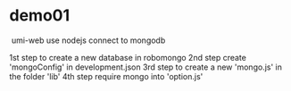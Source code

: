 # demo01
  umi-web
  use nodejs connect to mongodb
  
  1st step
    to create a new database in robomongo
  2nd step
    create 'mongoConfig' in development.json 
  3rd step
    to create a new 'mongo.js' in the folder 'lib'
  4th step
    require mongo into 'option.js'
